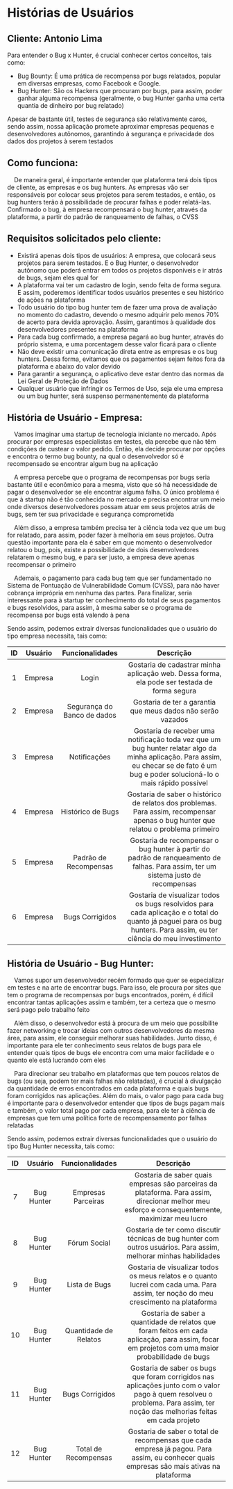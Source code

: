 # Histórias de Usuários

## Cliente: Antonio Lima

Para entender o Bug x Hunter, é crucial conhecer certos conceitos, tais como:

- Bug Bounty: É uma prática de recompensa por bugs relatados, popular em diversas empresas, como Facebook e Google.
- Bug Hunter: São os Hackers que procuram por bugs, para assim, poder ganhar alguma recompensa (geralmente, o bug Hunter ganha uma certa quantia de dinheiro por bug relatado)

Apesar de bastante útil, testes de segurança são relativamente caros, sendo assim, nossa aplicação promete aproximar empresas pequenas e desenvolvedores autônomos, garantindo à segurança e privacidade dos dados dos projetos à serem testados

## Como funciona:

 <p>&nbsp;&nbsp;&nbsp;&nbsp;De maneira geral, é importante entender que plataforma terá dois tipos de cliente, as empresas e os bug hunters. As empresas vão ser responsáveis por colocar seus projetos para serem testados, e então, os bug hunters terão à possibilidade de procurar falhas e poder relatá-las. Confirmado o bug, à empresa recompensará o bug hunter, através da plataforma, a partir do padrão de ranqueamento de falhas, o CVSS</p>

## Requisitos solicitados pelo cliente:

- Existirá apenas dois tipos de usuários: A empresa, que colocará seus projetos para serem testados. E o Bug Hunter, o desenvolvedor autônomo que poderá entrar em todos os projetos disponíveis e ir atrás de bugs, sejam eles qual for
- A plataforma vai ter um cadastro de login, sendo feita de forma segura. E assim, poderemos identificar todos usuários presentes e seu histórico de ações na plataforma
- Todo usuário do tipo bug hunter tem de fazer uma prova de avaliação no momento do cadastro, devendo o mesmo adquirir pelo menos 70% de acerto para devida aprovação. Assim, garantimos à qualidade dos desenvolvedores presentes na plataforma
- Para cada bug confirmado, a empresa pagará ao bug hunter, através do próprio sistema, e uma porcentagem desse valor ficará para o cliente
- Não deve existir uma comunicação direta entre as empresas e os bug hunters. Dessa forma, evitamos que os pagamentos sejam feitos fora da plataforma e abaixo do valor devido
- Para garantir a segurança, o aplicativo deve estar dentro das normas da Lei Geral de Proteção de Dados
- Qualquer usuário que infringir os Termos de Uso, seja ele uma empresa ou um bug hunter, será suspenso permanentemente da plataforma

## História de Usuário - Empresa:

 <p>&nbsp;&nbsp;&nbsp;&nbsp;Vamos imaginar uma startup de tecnologia iniciante no mercado. Após procurar por empresas especialistas em testes, ela percebe que não têm condições de custear o valor pedido. Então, ela decide procurar por opções e encontra o termo bug bounty, na qual o desenvolvedor só é recompensado se encontrar algum bug na aplicação</p>
 <p>&nbsp;&nbsp;&nbsp;&nbsp;A empresa percebe que o programa de recompensas por bugs seria bastante útil e econômico para a mesma, visto que só há necessidade de pagar o desenvolvedor se ele encontrar alguma falha. O único problema é que à startup não é tão conhecida no mercado e precisa encontrar um meio onde diversos desenvolvedores possam atuar em seus projetos atrás de bugs, sem ter sua privacidade e segurança comprometida</p>
 <p>&nbsp;&nbsp;&nbsp;&nbsp;Além disso, a empresa também precisa ter à ciência toda vez que um bug for relatado, para assim, poder fazer à melhoria em seus projetos. Outra questão importante para ela é saber em que momento o desenvolvedor relatou o bug, pois, existe a possibilidade de dois desenvolvedores relatarem o mesmo bug, e para ser justo, a empresa deve apenas recompensar o primeiro</p>
 <p>&nbsp;&nbsp;&nbsp;&nbsp;Ademais, o pagamento para cada bug tem que ser fundamentado no Sistema de Pontuação de Vulnerabilidade Comum (CVSS), para não haver cobrança imprópria em nenhuma das partes. Para finalizar, seria interessante para à startup ter conhecimento do total de seus pagamentos e bugs resolvidos, para assim, à mesma saber se o programa de recompensa por bugs está valendo à pena</p>

Sendo assim, podemos extrair diversas funcionalidades que o usuário do tipo empresa necessita, tais como:

| ID  | Usuário |       Funcionalidades       |                                                                                       Descrição                                                                                       |
| :-: | :-----: | :-------------------------: | :-----------------------------------------------------------------------------------------------------------------------------------------------------------------------------------: |
|  1  | Empresa |            Login            |                                             Gostaria de cadastrar minha aplicação web. Dessa forma, ela pode ser testada de forma segura                                              |
|  2  | Empresa | Segurança do Banco de dados |                                                              Gostaria de ter a garantia que meus dados não serão vazados                                                              |
|  3  | Empresa |        Notificações         | Gostaria de receber uma notificação toda vez que um bug hunter relatar algo da minha aplicação. Para assim, eu checar se de fato é um bug e poder solucioná-lo o mais rápido possível |
|  4  | Empresa |      Histórico de Bugs      |                          Gostaria de saber o histórico de relatos dos problemas. Para assim, recompensar apenas o bug hunter que relatou o problema primeiro                          |
|  5  | Empresa |    Padrão de Recompensas    |                          Gostaria de recompensar o bug hunter à partir do padrão de ranqueamento de falhas. Para assim, ter um sistema justo de recompensas                           |
|  6  | Empresa |       Bugs Corrigidos       |         Gostaria de visualizar todos os bugs resolvidos para cada aplicação e o total do quanto já paguei para os bug hunters. Para assim, eu ter ciência do meu investimento         |

## História de Usuário - Bug Hunter:

 <p>&nbsp;&nbsp;&nbsp;&nbsp;Vamos supor um desenvolvedor recém formado que quer se especializar em testes e na arte de encontrar bugs. Para isso, ele procura por sites que tem o programa de recompensas por bugs encontrados, porém, é difícil encontrar tantas aplicações assim e também, ter a certeza que o mesmo será pago pelo trabalho feito</p>
 <p>&nbsp;&nbsp;&nbsp;&nbsp;Além disso, o desenvolvedor está à procura de um meio que possibilite fazer networking e trocar ideias com outros desenvolvedores da mesma área, para assim, ele conseguir melhorar suas habilidades. Junto disso, é importante para ele ter conhecimento seus relatos de bugs para ele entender quais tipos de bugs ele encontra com uma maior facilidade e o quanto ele está lucrando com eles</p>
 <p>&nbsp;&nbsp;&nbsp;&nbsp;Para direcionar seu trabalho em plataformas que tem poucos relatos de bugs (ou seja, podem ter mais falhas não relatadas), é crucial à divulgação da quantidade de erros encontrados em cada plataforma e quais bugs foram corrigidos nas aplicações. Além do mais, o valor pago para cada bug é importante para o desenvolvedor entender que tipos de bugs pagam mais e também, o valor total pago por cada empresa, para ele ter à ciência de empresas que tem uma política forte de recompensamento por falhas relatadas</p>

Sendo assim, podemos extrair diversas funcionalidades que o usuário do tipo Bug Hunter necessita, tais como:

| ID  |  Usuário   |    Funcionalidades    |                                                                                  Descrição                                                                                  |
| :-: | :--------: | :-------------------: | :-------------------------------------------------------------------------------------------------------------------------------------------------------------------------: |
|  7  | Bug Hunter |  Empresas Parceiras   |               Gostaria de saber quais empresas são parceiras da plataforma. Para assim, direcionar melhor meu esforço e consequentemente, maximizar meu lucro               |
|  8  | Bug Hunter |     Fórum Social      |                              Gostaria de ter como discutir técnicas de bug hunter com outros usuários. Para assim, melhorar minhas habilidades                              |
|  9  | Bug Hunter |     Lista de Bugs     |                     Gostaria de visualizar todos os meus relatos e o quanto lucrei com cada uma. Para assim, ter noção do meu crescimento na plataforma                     |
| 10  | Bug Hunter | Quantidade de Relatos |               Gostaria de saber a quantidade de relatos que foram feitos em cada aplicação, para assim, focar em projetos com uma maior probabilidade de bugs               |
| 11  | Bug Hunter |    Bugs Corrigidos    | Gostaria de saber os bugs que foram corrigidos nas aplicações junto com o valor pago à quem resolveu o problema. Para assim, ter noção das melhorias feitas em cada projeto |
| 12  | Bug Hunter | Total de Recompensas  |                  Gostaria de saber o total de recompensas que cada empresa já pagou. Para assim, eu conhecer quais empresas são mais ativas na plataforma                   |
